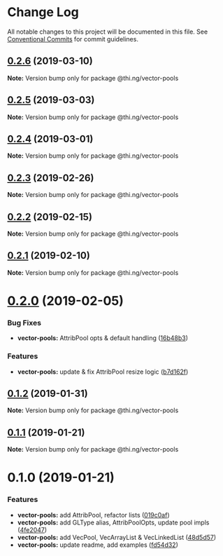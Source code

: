 # Change Log

All notable changes to this project will be documented in this file.
See [Conventional Commits](https://conventionalcommits.org) for commit guidelines.

## [0.2.6](https://github.com/thi-ng/umbrella/compare/@thi.ng/vector-pools@0.2.5...@thi.ng/vector-pools@0.2.6) (2019-03-10)

**Note:** Version bump only for package @thi.ng/vector-pools





## [0.2.5](https://github.com/thi-ng/umbrella/compare/@thi.ng/vector-pools@0.2.4...@thi.ng/vector-pools@0.2.5) (2019-03-03)

**Note:** Version bump only for package @thi.ng/vector-pools





## [0.2.4](https://github.com/thi-ng/umbrella/compare/@thi.ng/vector-pools@0.2.3...@thi.ng/vector-pools@0.2.4) (2019-03-01)

**Note:** Version bump only for package @thi.ng/vector-pools





## [0.2.3](https://github.com/thi-ng/umbrella/compare/@thi.ng/vector-pools@0.2.2...@thi.ng/vector-pools@0.2.3) (2019-02-26)

**Note:** Version bump only for package @thi.ng/vector-pools





## [0.2.2](https://github.com/thi-ng/umbrella/compare/@thi.ng/vector-pools@0.2.1...@thi.ng/vector-pools@0.2.2) (2019-02-15)

**Note:** Version bump only for package @thi.ng/vector-pools





## [0.2.1](https://github.com/thi-ng/umbrella/compare/@thi.ng/vector-pools@0.2.0...@thi.ng/vector-pools@0.2.1) (2019-02-10)

**Note:** Version bump only for package @thi.ng/vector-pools





# [0.2.0](https://github.com/thi-ng/umbrella/compare/@thi.ng/vector-pools@0.1.2...@thi.ng/vector-pools@0.2.0) (2019-02-05)


### Bug Fixes

* **vector-pools:** AttribPool opts & default handling ([16b48b3](https://github.com/thi-ng/umbrella/commit/16b48b3))


### Features

* **vector-pools:** update & fix AttribPool resize logic ([b7d162f](https://github.com/thi-ng/umbrella/commit/b7d162f))





## [0.1.2](https://github.com/thi-ng/umbrella/compare/@thi.ng/vector-pools@0.1.1...@thi.ng/vector-pools@0.1.2) (2019-01-31)

**Note:** Version bump only for package @thi.ng/vector-pools





## [0.1.1](https://github.com/thi-ng/umbrella/compare/@thi.ng/vector-pools@0.1.0...@thi.ng/vector-pools@0.1.1) (2019-01-21)

**Note:** Version bump only for package @thi.ng/vector-pools





# 0.1.0 (2019-01-21)


### Features

* **vector-pools:** add AttribPool, refactor lists ([019c0af](https://github.com/thi-ng/umbrella/commit/019c0af))
* **vector-pools:** add GLType alias, AttribPoolOpts, update pool impls ([4fe2047](https://github.com/thi-ng/umbrella/commit/4fe2047))
* **vector-pools:** add VecPool, VecArrayList & VecLinkedList ([48d5d57](https://github.com/thi-ng/umbrella/commit/48d5d57))
* **vector-pools:** update readme, add examples ([fd54d32](https://github.com/thi-ng/umbrella/commit/fd54d32))
